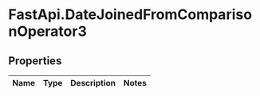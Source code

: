# FastApi.DateJoinedFromComparisonOperator3

## Properties
Name | Type | Description | Notes
------------ | ------------- | ------------- | -------------
